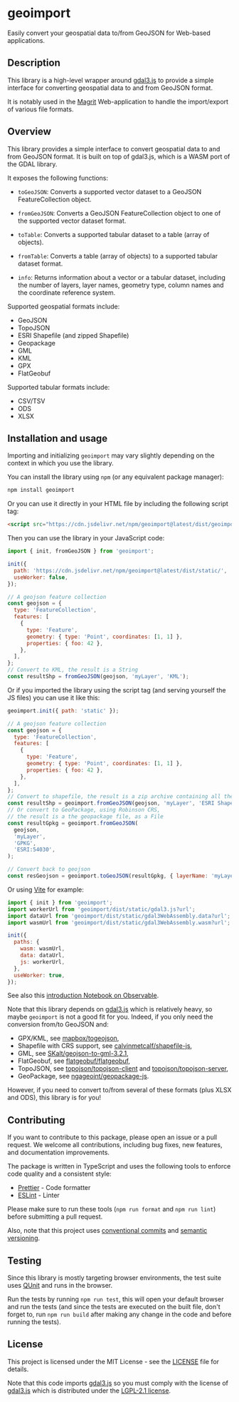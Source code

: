 # geoimport

Easily convert your geospatial data to/from GeoJSON for Web-based applications.

## Description

This library is a high-level wrapper around [gdal3.js](https://github.com/bugra9/gdal3.js) to provide a simple
interface for converting geospatial data to and from GeoJSON format.

It is notably used in the [Magrit](https://github.com/riatelab/magrit) Web-application to handle
the import/export of various file formats.

## Overview

This library provides a simple interface to convert geospatial data to and from GeoJSON format.
It is built on top of gdal3.js, which is a WASM port of the GDAL library.

It exposes the following functions:

- `toGeoJSON`: Converts a supported vector dataset to a GeoJSON FeatureCollection object.
- `fromGeoJSON`: Converts a GeoJSON FeatureCollection object to one of the supported vector dataset format.

- `toTable`: Converts a supported tabular dataset to a table (array of objects).
- `fromTable`: Converts a table (array of objects) to a supported tabular dataset format.

- `info`: Returns information about a vector or a tabular dataset, including the number of layers,
  layer names, geometry type, column names and the coordinate reference system.

Supported geospatial formats include:

- GeoJSON
- TopoJSON
- ESRI Shapefile (and zipped Shapefile)
- Geopackage
- GML
- KML
- GPX
- FlatGeobuf

Supported tabular formats include:

- CSV/TSV
- ODS
- XLSX

## Installation and usage

Importing and initializing `geoimport` may vary slightly depending on the context in which
you use the library.

You can install the library using `npm` (or any equivalent package manager):

```bash
npm install geoimport
```

Or you can use it directly in your HTML file by including the following script tag:

```html
<script src="https://cdn.jsdelivr.net/npm/geoimport@latest/dist/geoimport.min.js"></script>
```

Then you can use the library in your JavaScript code:

```js
import { init, fromGeoJSON } from 'geoimport';

init({
  path: 'https://cdn.jsdelivr.net/npm/geoimport@latest/dist/static/',
  useWorker: false,
});

// A geojson feature collection
const geojson = {
  type: 'FeatureCollection',
  features: [
    {
      type: 'Feature',
      geometry: { type: 'Point', coordinates: [1, 1] },
      properties: { foo: 42 },
    },
  ],
};
// Convert to KML, the result is a String
const resultShp = fromGeoJSON(geojson, 'myLayer', 'KML');
```

Or if you imported the library using the script tag (and serving yourself the JS files) you can use it like this:

```js
geoimport.init({ path: 'static' });

// A geojson feature collection
const geojson = {
  type: 'FeatureCollection',
  features: [
    {
      type: 'Feature',
      geometry: { type: 'Point', coordinates: [1, 1] },
      properties: { foo: 42 },
    },
  ],
};
// Convert to shapefile, the result is a zip archive containing all the layers, as a File
const resultShp = geoimport.fromGeoJSON(geojson, 'myLayer', 'ESRI Shapefile');
// Or convert to GeoPackage, using Robinson CRS,
// the result is a the geopackage file, as a File
const resultGpkg = geoimport.fromGeoJSON(
  geojson,
  'myLayer',
  'GPKG',
  'ESRI:54030',
);

// Convert back to geojson
const resGeojson = geoimport.toGeoJSON(resultGpkg, { layerName: 'myLayer' });
```

Or using [Vite](https://vitejs.dev/) for example:

```js
import { init } from 'geoimport';
import workerUrl from 'geoimport/dist/static/gdal3.js?url';
import dataUrl from 'geoimport/dist/static/gdal3WebAssembly.data?url';
import wasmUrl from 'geoimport/dist/static/gdal3WebAssembly.wasm?url';

init({
  paths: {
    wasm: wasmUrl,
    data: dataUrl,
    js: workerUrl,
  },
  useWorker: true,
});
```

See also this [introduction Notebook on Observable](https://observablehq.com/@mthh/hello-geoimport).

Note that this library depends on [gdal3.js](https://github.com/bugra9/gdal3.js) which is relatively heavy,
so maybe `geoimport` is not a good fit for you. Indeed, if you only need the conversion from/to GeoJSON and:

- GPX/KML, see [mapbox/togeojson](https://github.com/mapbox/togeojson),
- Shapefile with CRS support, see [calvinmetcalf/shapefile-js](https://github.com/calvinmetcalf/shapefile-js),
- GML, see [SKalt/geojson-to-gml-3.2.1](https://github.com/SKalt/geojson-to-gml-3.2.1),
- FlatGeobuf, see [flatgeobuf/flatgeobuf](https://github.com/flatgeobuf/flatgeobuf),
- TopoJSON, see [topojson/topojson-client](https://github.com/topojson/topojson-client/) and [topojson/topojson-server](https://github.com/topojson/topojson-server/),
- GeoPackage, see [ngageoint/geopackage-js](https://github.com/ngageoint/geopackage-js).

However, if you need to convert to/from several of these formats (plus XLSX and ODS), this library is for you!

## Contributing

If you want to contribute to this package, please open an issue or a pull request.
We welcome all contributions, including bug fixes, new features, and documentation improvements.

The package is written in TypeScript and uses the following tools to enforce code quality and a consistent style:

- [Prettier](https://prettier.io/) - Code formatter
- [ESLint](https://eslint.org/) - Linter

Please make sure to run these tools (`npm run format` and `npm run lint`) before submitting a pull request.

Also, note that this project uses [conventional commits](https://www.conventionalcommits.org/en/v1.0.0/)
and [semantic versioning](https://semver.org/).

## Testing

Since this library is mostly targeting browser environments, the test suite uses [QUnit](https://qunitjs.com/) and runs in the browser.

Run the tests by running `npm run test`, this will open your default browser and run the tests (and since the tests are executed on the built file,
don't forget to, run `npm run build` after making any change in the code and before running the tests).

## License

This project is licensed under the MIT License - see the [LICENSE](LICENSE) file for details.

Note that this code imports [gdal3.js](https://github.com/bugra9/gdal3.js) so you must comply with the license of
[gdal3.js](https://github.com/bugra9/gdal3.js/blob/master/LICENSE)
which is distributed under the [LGPL-2.1 license](https://www.gnu.org/licenses/old-licenses/lgpl-2.1.html).

